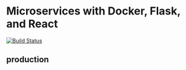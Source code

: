 # Microservices with Docker, Flask, and React
[![Build Status](https://travis-ci.org/yeeeshiuan/Microservices-with-Docker-Flask-and-React.svg?branch=master)](https://travis-ci.org/yeeeshiuan/Microservices-with-Docker-Flask-and-React)

## production
